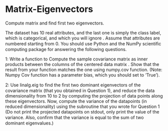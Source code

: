 # Matrix-Eigenvectors
Compute matrix and find first two eigenvectors. 

The dataset has 10 real attributes, and the last one is simply the class label, which is categorical, and which you will ignore . Assume that attributes are numbered starting from 0. You should use Python and the NumPy scientiﬁc computing package for answering the following questions.

1: Write a function to Compute the sample covariance matrix as inner products between the columns of the centered data matrix . Show that the result from your function matches the one using numpy.cov function. (Note: Numpy Cov function has a parameter bias, which you should set to ‘True’). 

2: Use linalg.eig to ﬁnd the ﬁrst two dominant eigenvectors of the covariance matrix (that you obtained in Question 1), and reduce the data dimensionality from 10 to 2 by computing the projection of data points along these eigenvectors. Now, compute the variance of the datapoints (in reduced dimensionality) using the subroutine that you wrote for Question 1 (Do not print the projected datapoints on stdout, only print the value of the variance. Also, conﬁrm that the variance is equal to the sum of two dominant eigenvalues.)
